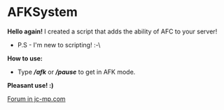 # AFKSystem
**Hello again!**
I created a script that adds the ability of AFC to your server!

* P.S - I'm new to scripting! :-\ 

**How to use:**
* Type ***/afk*** or ***/pause*** to get in AFK mode.

**Pleasant use! :)**

[Forum in jc-mp.com](https://www.jc-mp.com/forums/index.php/topic,6086.0.html)
